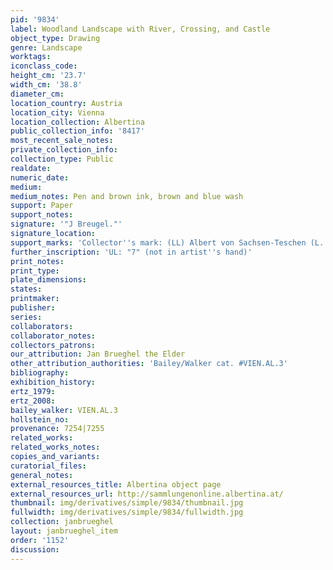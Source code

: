 ```yaml
---
pid: '9834'
label: Woodland Landscape with River, Crossing, and Castle
object_type: Drawing
genre: Landscape
worktags:
iconclass_code:
height_cm: '23.7'
width_cm: '38.8'
diameter_cm:
location_country: Austria
location_city: Vienna
location_collection: Albertina
public_collection_info: '8417'
most_recent_sale_notes:
private_collection_info:
collection_type: Public
realdate:
numeric_date:
medium:
medium_notes: Pen and brown ink, brown and blue wash
support: Paper
support_notes:
signature: '"J Breugel."'
signature_location:
support_marks: 'Collector''s mark: (LL) Albert von Sachsen-Teschen (L. 174)'
further_inscription: 'UL: "7" (not in artist''s hand)'
print_notes:
print_type:
plate_dimensions:
states:
printmaker:
publisher:
series:
collaborators:
collaborator_notes:
collectors_patrons:
our_attribution: Jan Brueghel the Elder
other_attribution_authorities: 'Bailey/Walker cat. #VIEN.AL.3'
bibliography:
exhibition_history:
ertz_1979:
ertz_2008:
bailey_walker: VIEN.AL.3
hollstein_no:
provenance: 7254|7255
related_works:
related_works_notes:
copies_and_variants:
curatorial_files:
general_notes:
external_resources_title: Albertina object page
external_resources_url: http://sammlungenonline.albertina.at/
thumbnail: img/derivatives/simple/9834/thumbnail.jpg
fullwidth: img/derivatives/simple/9834/fullwidth.jpg
collection: janbrueghel
layout: janbrueghel_item
order: '1152'
discussion:
---
```

